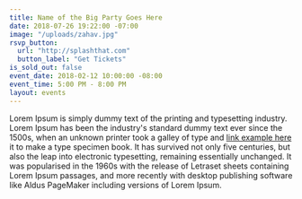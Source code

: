 ```yaml
---
title: Name of the Big Party Goes Here
date: 2018-07-26 19:22:00 -07:00
image: "/uploads/zahav.jpg"
rsvp_button:
  url: "http://splashthat.com"
  button_label: "Get Tickets"
is_sold_out: false
event_date: 2018-02-12 10:00:00 -08:00
event_time: 5:00 PM - 8:00 PM
layout: events
---
```


Lorem Ipsum is simply dummy text of the printing and typesetting industry. Lorem Ipsum has been the industry's standard dummy text ever since the 1500s, when an unknown printer took a galley of type and [link example here](http://google.com) it to make a type specimen book. It has survived not only five centuries, but also the leap into electronic typesetting, remaining essentially unchanged. It was popularised in the 1960s with the release of Letraset sheets containing Lorem Ipsum passages, and more recently with desktop publishing software like Aldus PageMaker including versions of Lorem Ipsum.
